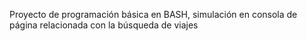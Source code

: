 Proyecto de programación básica en BASH, simulación en consola de página relacionada con la búsqueda de viajes
